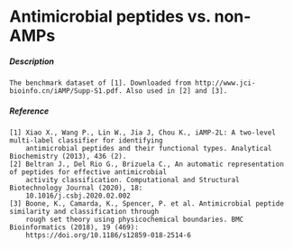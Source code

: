 # Antimicrobial peptides vs. non-AMPs

##### Description

    The benchmark dataset of [1]. Downloaded from http://www.jci-bioinfo.cn/iAMP/Supp-S1.pdf. Also used in [2] and [3].
    
##### Reference

    [1] Xiao X., Wang P., Lin W., Jia J, Chou K., iAMP-2L: A two-level multi-label classifier for identifying 
        antimicrobial peptides and their functional types. Analytical Biochemistry (2013), 436 (2).    
    [2] Beltran J., Del Rio G., Brizuela C., An automatic representation of peptides for effective antimicrobial 
        activity classification. Computational and Structural Biotechnology Journal (2020), 18: 
        10.1016/j.csbj.2020.02.002 
    [3] Boone, K., Camarda, K., Spencer, P. et al. Antimicrobial peptide similarity and classification through 
        rough set theory using physicochemical boundaries. BMC Bioinformatics (2018), 19 (469):
        https://doi.org/10.1186/s12859-018-2514-6
